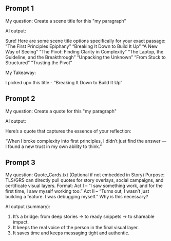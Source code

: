 ## Prompt 1 

My question: Create a scene title for this "my paragraph"

AI output:

Sure! Here are some scene title options specifically for your exact passage:
“The First Principles Epiphany”
“Breaking It Down to Build It Up”
“A New Way of Seeing”
“The Pivot: Finding Clarity in Complexity”
“The Laptop, the Guideline, and the Breakthrough”
“Unpacking the Unknown”
“From Stuck to Structured”
“Trusting the Pivot”

My Takeaway: 

I picked upo this title - “Breaking It Down to Build It Up”

## Prompt 2 

My question: Create a quote for this "my paragraph"

AI output:

Here’s a quote that captures the essence of your reflection:

“When I broke complexity into first principles, I didn’t just find the answer — I found a new trust in my own ability to think.”

## Prompt 3 

My question: Quote_Cards.txt (Optional if not embedded in Story)
Purpose: TLS/GRS can directly pull quotes for story overlays, social campaigns, and certificate visual layers.
Format:
Act I – “I saw something work, and for the first time, I saw myself working too.”
Act II – “Turns out, I wasn’t just building a feature. I was debugging myself.”
Why is this necessary?

AI output (summary):

1. It’s a bridge: from deep stories → to ready snippets → to shareable impact.
2. It keeps the real voice of the person in the final visual layer.
3. It saves time and keeps messaging tight and authentic.
